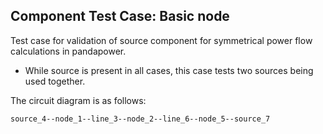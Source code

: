 <!--
SPDX-FileCopyrightText: 2022 Contributors to the Power Grid Model project <dynamic.grid.calculation@alliander.com>

SPDX-License-Identifier: MPL-2.0
-->

## Component Test Case: Basic node

Test case for validation of source component for symmetrical power flow calculations in pandapower.
- While source is present in all cases, this case tests two sources being used together.

The circuit diagram is as follows:
```
source_4--node_1--line_3--node_2--line_6--node_5--source_7
```
